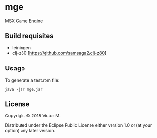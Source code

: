 # mge

MSX Game Engine


## Build requisites

* leiningen
* clj-z80 [https://github.com/samsaga2/clj-z80]


## Usage

To generate a test.rom file:

```java -jar mge.jar```


## License

Copyright © 2018 Víctor M.

Distributed under the Eclipse Public License either version 1.0 or (at
your option) any later version.
